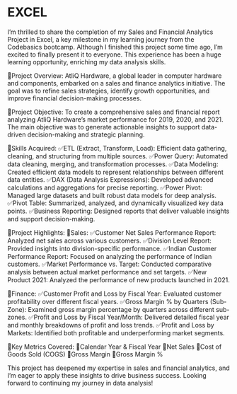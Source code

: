 # EXCEL
I’m thrilled to share the completion of my Sales and Financial Analytics Project in Excel, a key milestone in my learning journey from the Codebasics bootcamp. Although I finished this project some time ago, I’m excited to finally present it to everyone. This experience has been a huge learning opportunity, enriching my data analysis skills.

🎯Project Overview:
AtliQ Hardware, a global leader in computer hardware and components, embarked on a sales and finance analytics initiative. The goal was to refine sales strategies, identify growth opportunities, and improve financial decision-making processes.

🎯Project Objective:
To create a comprehensive sales and financial report analyzing AtliQ Hardware’s market performance for 2019, 2020, and 2021. The main objective was to generate actionable insights to support data-driven decision-making and strategic planning.



🎯Skills Acquired:
✅️ETL (Extract, Transform, Load): Efficient data gathering, cleaning, and structuring from multiple sources.
✅️Power Query: Automated data cleaning, merging, and transformation processes.
✅️Data Modeling: Created efficient data models to represent relationships between different data entities.
✅️DAX (Data Analysis Expressions): Developed advanced calculations and aggregations for precise reporting.
✅️Power Pivot:  Managed large datasets and built robust data models for deep analysis.
✅️Pivot Table: Summarized, analyzed, and dynamically visualized key data points.
✅️Business Reporting: Designed reports that deliver valuable insights and support decision-making.

🎯Project Highlights:
📍Sales:
✅️Customer Net Sales Performance Report: Analyzed net sales across various customers.
✅️Division Level Report:  Provided insights into division-specific performance.
✅️Indian Customer Performance Report: Focused on analyzing the performance of Indian customers.
✅️Market Performance vs. Target: Conducted comparative analysis between actual market performance and set targets.
✅️New Product 2021:  Analyzed the performance of new products launched in 2021.

📍Finance:
✅️Customer Profit and Loss by Fiscal Year:  Evaluated customer profitability over different fiscal years.
✅️Gross Margin % by Quarters (Sub-Zone): Examined gross margin percentage by quarters across different sub-zones.
✅️Profit and Loss by Fiscal Year/Month: Delivered detailed fiscal year and monthly breakdowns of profit and loss trends.
✅️Profit and Loss by Markets: Identified both profitable and underperforming market segments.

🎯Key Metrics Covered:
📍Calendar Year & Fiscal Year
📍Net Sales
📍Cost of Goods Sold (COGS)
📍Gross Margin
📍Gross Margin %

This project has deepened my expertise in sales and financial analytics, and I’m eager to apply these insights to drive business success. Looking forward to continuing my journey in data analysis!


